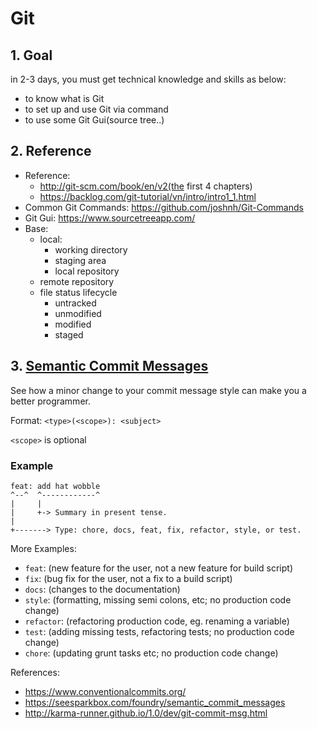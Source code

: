 # Git

## 1. Goal

in 2-3 days, you must get technical knowledge and skills as below:

- to know what is Git
- to set up and use Git via command
- to use some Git Gui(source tree..)

## 2. Reference

- Reference:
  - http://git-scm.com/book/en/v2(the first 4 chapters)
  - https://backlog.com/git-tutorial/vn/intro/intro1_1.html
- Common Git Commands: https://github.com/joshnh/Git-Commands
- Git Gui: https://www.sourcetreeapp.com/
- Base:
  - local:
    - working directory
    - staging area
    - local repository
  - remote repository
  - file status lifecycle
    - untracked
    - unmodified
    - modified
    - staged

## 3. [Semantic Commit Messages](https://gist.github.com/joshbuchea/6f47e86d2510bce28f8e7f42ae84c716)

See how a minor change to your commit message style can make you a better programmer.

Format: `<type>(<scope>): <subject>`

`<scope>` is optional

### Example

```
feat: add hat wobble
^--^  ^------------^
|     |
|     +-> Summary in present tense.
|
+-------> Type: chore, docs, feat, fix, refactor, style, or test.
```

More Examples:

- `feat`: (new feature for the user, not a new feature for build script)
- `fix`: (bug fix for the user, not a fix to a build script)
- `docs`: (changes to the documentation)
- `style`: (formatting, missing semi colons, etc; no production code change)
- `refactor`: (refactoring production code, eg. renaming a variable)
- `test`: (adding missing tests, refactoring tests; no production code change)
- `chore`: (updating grunt tasks etc; no production code change)

References:

- https://www.conventionalcommits.org/
- https://seesparkbox.com/foundry/semantic_commit_messages
- http://karma-runner.github.io/1.0/dev/git-commit-msg.html
